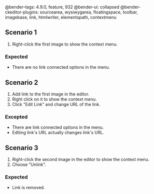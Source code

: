 @bender-tags: 4.9.0, feature, 932
@bender-ui: collapsed
@bender-ckeditor-plugins: sourcearea, wysiwygarea, floatingspace, toolbar, imagebase, link, htmlwriter, elementspath, contextmenu

## Scenario 1

1. Right-click the first image to show the context menu.

### Expected

* There are no link connected options in the menu.

## Scenario 2

1. Add link to the first image in the editor.
2. Right click on it to show the context menu.
3. Click "Edit Link" and change URL of the link.

### Excepted

* There are link connected options in the menu.
* Editing link's URL actually changes link's URL.

## Scenario 3

1. Right-click the second image in the editor to show the context menu.
2. Choose "Unlink".

### Expected

* Link is removed.
